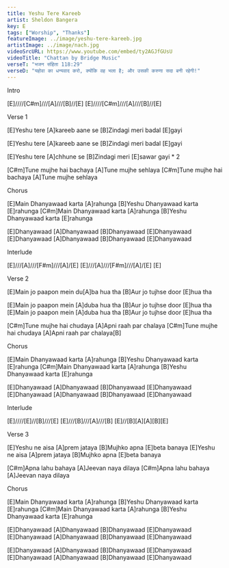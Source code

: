 ```yaml
---
title: Yeshu Tere Kareeb 
artist: Sheldon Bangera
key: E
tags: ["Worship", "Thanks"]
featureImage: ../image/yeshu-tere-kareeb.jpg
artistImage: ../image/nach.jpg
videoSrcURL: https://www.youtube.com/embed/ty2AGJfGUsU
videoTitle: "Chattan by Bridge Music"
verseT: "भजन संहिता 118:29"
verseD: "यहोवा का धन्यवाद करो, क्योंकि वह भला है; और उसकी करुणा सदा बनी रहेगी!"
---
```

Intro

[E]////[C#m]///[A]///[B]//[E]
[E]////[C#m]///[A]///[B]//[E]

Verse 1

[E]Yeshu tere [A]kareeb aane se
[B]Zindagi meri badal [E]gayi

[E]Yeshu tere [A]kareeb aane se
[B]Zindagi meri badal [E]gayi

[E]Yeshu tere [A]chhune se
[B]Zindagi meri [E]sawar gayi * 2

[C#m]Tune mujhe hai bachaya
[A]Tune mujhe sehlaya
[C#m]Tune mujhe hai bachaya
[A]Tune mujhe sehlaya

Chorus

[E]Main Dhanyawaad karta [A]rahunga
[B]Yeshu Dhanyawaad karta [E]rahunga
[C#m]Main Dhanyawaad karta [A]rahunga
[B]Yeshu Dhanyawaad karta [E]rahunga

[E]Dhanyawaad [A]Dhanyawaad 
[B]Dhanyawaad [E]Dhanyawaad
[E]Dhanyawaad [A]Dhanyawaad 
[B]Dhanyawaad [E]Dhanyawaad

Interlude

[E]///[A]///[F#m]///[A]/[E]
[E]///[A]///[F#m]///[A]/[E] [E]

Verse 2

[E]Main jo paapon mein du[A]ba hua tha
[B]Aur jo tujhse door [E]hua tha 

[E]Main jo paapon mein [A]duba hua tha
[B]Aur jo tujhse door [E]hua tha 
[E]Main jo paapon mein [A]duba hua tha
[B]Aur jo tujhse door [E]hua tha 

[C#m]Tune mujhe hai chudaya
[A]Apni raah par chalaya
[C#m]Tune mujhe hai chudaya
[A]Apni raah par chalaya[B]

Chorus

[E]Main Dhanyawaad karta [A]rahunga
[B]Yeshu Dhanyawaad karta [E]rahunga
[C#m]Main Dhanyawaad karta [A]rahunga
[B]Yeshu Dhanyawaad karta [E]rahunga

[E]Dhanyawaad [A]Dhanyawaad 
[B]Dhanyawaad [E]Dhanyawaad
[E]Dhanyawaad [A]Dhanyawaad 
[B]Dhanyawaad [E]Dhanyawaad

Interlude

[E]////[E]//[B]///[E]
[E]///[B]///[A]///[B]
[E]//[B][A][A][B][E]

Verse 3

[E]Yeshu ne aisa [A]prem jataya
[B]Mujhko apna [E]beta banaya 
[E]Yeshu ne aisa [A]prem jataya
[B]Mujhko apna [E]beta banaya 

[C#m]Apna lahu bahaya
[A]Jeevan naya dilaya
[C#m]Apna lahu bahaya
[A]Jeevan naya dilaya

Chorus

[E]Main Dhanyawaad karta [A]rahunga
[B]Yeshu Dhanyawaad karta [E]rahunga
[C#m]Main Dhanyawaad karta [A]rahunga
[B]Yeshu Dhanyawaad karta [E]rahunga

[E]Dhanyawaad [A]Dhanyawaad 
[B]Dhanyawaad [E]Dhanyawaad
[E]Dhanyawaad [A]Dhanyawaad 
[B]Dhanyawaad [E]Dhanyawaad

[E]Dhanyawaad [A]Dhanyawaad 
[B]Dhanyawaad [E]Dhanyawaad
[E]Dhanyawaad [A]Dhanyawaad 
[B]Dhanyawaad [E]Dhanyawaad